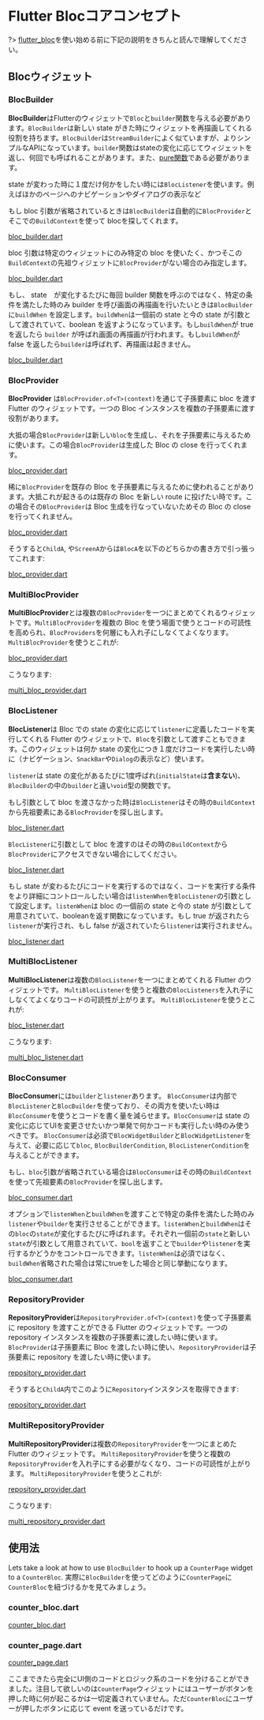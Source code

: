 # Flutter Blocコアコンセプト

?> [flutter_bloc](https://pub.dev/packages/flutter_bloc)を使い始める前に下記の説明をきちんと読んで理解してください。

## Blocウィジェット

### BlocBuilder

**BlocBuilder**はFlutterのウィジェットで`Bloc`と`builder`関数を与える必要があります。`BlocBuilder`は新しい state がきた時にウィジェットを再描画してくれる役割を持ちます。`BlocBuilder`は`StreamBuilder`によく似ていますが、よりシンプルなAPIになっています。`builder`関数はstateの変化に応じてウィジェットを返し、何回でも呼ばれることがあります。また、[pure関数](https://en.wikipedia.org/wiki/Pure_function)である必要があります。

state が変わった時に１度だけ何かをしたい時には`BlocListener`を使います。例えばほかのページへのナビゲーションやダイアログの表示など

もし bloc 引数が省略されているときは`BlocBuilder`は自動的に`BlocProvider`とそこでの`BuildContext`を使って blocを探してくれます。

[bloc_builder.dart](../_snippets/flutter_bloc_core_concepts/bloc_builder.dart.md ':include')

bloc 引数は特定のウィジェットにのみ特定の bloc を使いたく、かつそこの`BuildContext`の先祖ウィジェットに`BlocProvider`がない場合のみ指定します。

[bloc_builder.dart](../_snippets/flutter_bloc_core_concepts/bloc_builder_explicit_bloc.dart.md ':include')

もし、 state　が変化するたびに毎回 builder 関数を呼ぶのではなく、特定の条件を満たした時のみ builder を呼び画面の再描画を行いたいときは`BlocBuilder`に`buildWhen` を設定します。`buildWhen`は一個前の state と今の state が引数として渡されていて、boolean を返すようになっています。もし`buildWhen`が true を返したら `builder` が呼ばれ画面の再描画が行われます。もし`buildWhen`が false を返したら`builder`は呼ばれず、再描画は起きません。

[bloc_builder.dart](../_snippets/flutter_bloc_core_concepts/bloc_builder_condition.dart.md ':include')

### BlocProvider

**BlocProvider** は`BlocProvider.of<T>(context)`を通じて子孫要素に bloc を渡す Flutter のウィジェットです。一つの Bloc インスタンスを複数の子孫要素に渡す役割があります。

大抵の場合`BlocProvider`は新しい`bloc`を生成し、それを子孫要素に与えるために使います。この場合`BlocProvider`は生成した Bloc の close を行ってくれます。

[bloc_provider.dart](../_snippets/flutter_bloc_core_concepts/bloc_provider.dart.md ':include')

稀に`BlocProvider`を既存の Bloc を子孫要素に与えるために使われることがあります。大抵これが起きるのは既存の Bloc を新しい route に投げたい時です。この場合その`BlocProvider`は Bloc 生成を行なっていないためその Bloc の close を行ってくれません。

[bloc_provider.dart](../_snippets/flutter_bloc_core_concepts/bloc_provider_value.dart.md ':include')

そうすると`ChildA`, や`ScreenA`からは`BlocA`を以下のどちらかの書き方で引っ張ってこれます:

[bloc_provider.dart](../_snippets/flutter_bloc_core_concepts/bloc_provider_lookup.dart.md ':include')

### MultiBlocProvider

**MultiBlocProvider**とは複数の`BlocProvider`を一つにまとめてくれるウィジェットです。`MultiBlocProvider`を複数の Bloc を使う場面で使うとコードの可読性を高められ、`BlocProviders`を何層にも入れ子にしなくてよくなります。
`MultiBlocProvider`を使うとこれが:

[bloc_provider.dart](../_snippets/flutter_bloc_core_concepts/nested_bloc_provider.dart.md ':include')

こうなります:

[multi_bloc_provider.dart](../_snippets/flutter_bloc_core_concepts/multi_bloc_provider.dart.md ':include')

### BlocListener

**BlocListener**は Bloc での state の変化に応じて`listener`に定義したコードを実行してくれる Flutter のウィジェットで、`Bloc`を引数として渡すこともできます。このウィジェットは何か state の変化につき１度だけコードを実行したい時に（ナビゲーション、`SnackBar`や`Dialog`の表示など）使います。

`listener`は state の変化があるたびに1度呼ばれ(`initialState`は**含まない**)、`BlocBuilder`の中の`builder`と違い`void`型の関数です。

もし引数として bloc を渡さなかった時は`BlocListener`はその時の`BuildContext`から先祖要素にある`BlocProvider`を探し出します。

[bloc_listener.dart](../_snippets/flutter_bloc_core_concepts/bloc_listener.dart.md ':include')

`BlocListener`に引数として bloc を渡すのはその時の`BuildContext`から`BlocProvider`にアクセスできない場合にしてください。

[bloc_listener.dart](../_snippets/flutter_bloc_core_concepts/bloc_listener_explicit_bloc.dart.md ':include')

もし state が変わるたびにコードを実行するのではなく、コードを実行する条件をより詳細にコントロールしたい場合は`listenWhen`を`BlocListener`の引数として設定します。`listenWhen`は bloc の一個前の state と今の state が引数として用意されていて、booleanを返す関数になっています。もし true が返されたら`listener`が実行され、もし false が返されていたら`listener`は実行されません。

[bloc_listener.dart](../_snippets/flutter_bloc_core_concepts/bloc_listener_condition.dart.md ':include')

### MultiBlocListener

**MultiBlocListener**は複数の`BlocListener`を一つにまとめてくれる Flutter のウィジェットです。
`MultiBlocListener`を使うと複数の`BlocListeners`を入れ子にしなくてよくなりコードの可読性が上がります。
`MultiBlocListener`を使うとこれが:

[bloc_listener.dart](../_snippets/flutter_bloc_core_concepts/nested_bloc_listener.dart.md ':include')

こうなります:

[multi_bloc_listener.dart](../_snippets/flutter_bloc_core_concepts/multi_bloc_listener.dart.md ':include')

### BlocConsumer

**BlocConsumer**には`builder`と`listener`あります。 `BlocConsumer`は内部で`BlocListener`と`BlocBuilder`を使っており、その両方を使いたい時は`BlocConsumer`を使うとコードを書く量を減らせます。`BlocConsumer`は state の変化に応じてUIを変更させたいかつ単発で何かコードも実行したい時のみ使うべきです。 `BlocConsumer`は必須で`BlocWidgetBuilder`と`BlocWidgetListener`を与えて、必要に応じて`bloc`, `BlocBuilderCondition`, `BlocListenerCondition`を与えることができます。

もし、`bloc`引数が省略されている場合は`BlocConsumer`はその時の`BuildContext`を使って先祖要素の`BlocProvider`を探し出します。

[bloc_consumer.dart](../_snippets/flutter_bloc_core_concepts/bloc_consumer.dart.md ':include')

オプションで`listenWhen`と`buildWhen`を渡すことで特定の条件を満たした時のみ`listener`や`builder`を実行させることができます。`listenWhen`と`buildWhen`はその`bloc`の`state`が変化するたびに呼ばれます。それぞれ一個前の`state`と新しい`state`が引数として用意されていて、`bool`を返すことで`builder`や`listener`を実行するかどうかをコントロールできます。`listenWhen`は必須ではなく、`buildWhen`省略された場合は常にtrueをした場合と同じ挙動になります。

[bloc_consumer.dart](../_snippets/flutter_bloc_core_concepts/bloc_consumer_condition.dart.md ':include')

### RepositoryProvider

**RepositoryProvider**は`RepositoryProvider.of<T>(context)`を使って子孫要素に repository を渡すことができる Flutter のウィジェットです。一つの repository インスタンスを複数の子孫要素に渡したい時に使います。`BlocProvider`は子孫要素に Bloc を渡したい時に使い、`RepositoryProvider`は子孫要素に repository を渡したい時に使います。

[repository_provider.dart](../_snippets/flutter_bloc_core_concepts/repository_provider.dart.md ':include')

そうすると`ChildA`内でこのように`Repository`インスタンスを取得できます:

[repository_provider.dart](../_snippets/flutter_bloc_core_concepts/repository_provider_lookup.dart.md ':include')

### MultiRepositoryProvider

**MultiRepositoryProvider**は複数の`RepositoryProvider`を一つにまとめた Flutter のウィジェットです。
`MultiRepositoryProvider`を使うと複数の`RepositoryProvider`を入れ子にする必要がなくなり、コードの可読性が上がります。
`MultiRepositoryProvider`を使うとこれが:

[repository_provider.dart](../_snippets/flutter_bloc_core_concepts/nested_repository_provider.dart.md ':include')

こうなります:

[multi_repository_provider.dart](../_snippets/flutter_bloc_core_concepts/multi_repository_provider.dart.md ':include')

## 使用法

Lets take a look at how to use `BlocBuilder` to hook up a `CounterPage` widget to a `CounterBloc`.
実際に`BlocBuilder`を使ってどのように`CounterPage`に`CounterBloc`を紐づけるかを見てみましょう。

### counter_bloc.dart

[counter_bloc.dart](../_snippets/flutter_bloc_core_concepts/counter_bloc.dart.md ':include')

### counter_page.dart

[counter_page.dart](../_snippets/flutter_bloc_core_concepts/counter_page.dart.md ':include')

ここまできたら完全にUI側のコードとロジック系のコードを分けることができました。注目して欲しいのは`CounterPage`ウィジェットにはユーザーがボタンを押した時に何が起こるかは一切定義されていません。ただ`CounterBloc`にユーザーが押したボタンに応じて event を送っているだけです。
